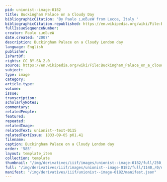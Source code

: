 ```yaml
---
pid: unionist--image-0182
title: Buckingham Palace on a Cloudy Day
bibliographicCitation: 'By Paolo ıɹɐƃɹɐW from Lecce, Italy '
bibliographicCitation.republished: https://en.wikipedia.org/wiki/File:Buckingham_Palace_on_a_cloudy_day.jpg#/media/File:Buckingham_Palace_on_a_cloudy_day.jpg
fullIssueSequenceNumber: 
creator: Paolo ıɹɐƃɹɐW
date.created: '2007'
description: Buckingham Palace on a Cloudy London day
language: English
publisher: 
IsPartOf: 
rights: CC BY-SA 2.0
source: https://en.wikipedia.org/wiki/File:Buckingham_Palace_on_a_cloudy_day.jpg#/media/File:Buckingham_Palace_on_a_cloudy_day.jpg
subject: 
type: image
category: 
article.type: 
volume: 
issue: 
transcription: 
scholarlyNotes: 
commentary: 
relatedPeople: 
featured: 
repeated: 
relatedImage: 
relatedText: unionist--text-0115
relatedTextIssue: 1833-09-05 p01.41
filename: 
caption: Buckingham Palace on a Cloudy London day
order: '585'
layout: template_item
collection: template
thumbnail: "/img/derivatives/iiif/images/unionist--image-0182/full/250,/0/default.jpg"
full: "/img/derivatives/iiif/images/unionist--image-0182/full/1140,/0/default.jpg"
manifest: "/img/derivatives/iiif/unionist--image-0182/manifest.json"
---
```

